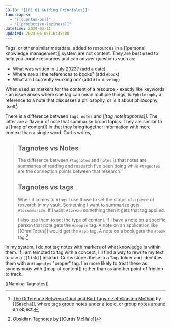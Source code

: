 ```yaml
---
JD-ID: "[[01.01 Guiding Principles]]"
landscapes:
  - "[[quantum-os]]"
  - "[[productive-laziness]]"
datetime: 2024-03-11
updated: 2024-06-06T16:35:00
---
```

Tags, or other similar metadata, added to resources in a [[personal knowledge management]] system are not content. They are best used to help you curate resources and can answer questions such as:

- What was written in July 2023? (add a date)
- Where are all the references to books? (add `#book`)
- What am I currently working on? (add `#to-develop`)

When used as markers for the content of a resource - exactly like keywords - an issue arises where one tag can mean multiple things. Is `#philosophy` a reference to a note that discusses a philosophy, or is it about philosophy itself[^1].

There is a difference between `tags`, `notes` and *[[tag note|tagnotes]]*. The latter are a flavour of note that summarise broad topics. They are similar to a [[map of content]] in that they bring together information with more context than a single word. Curtis writes,

> ## Tagnotes vs Notes
> The difference between `#tagnotes` and `notes` is that notes are summaries of reading and research I’ve been doing while `#tagnotes` are the connection points between that research.
>  
>  ## Tagnotes vs tags
>  When it comes to `#tags` I use those to set the status of a piece of research in my vault. Something I want to summarize gets `#tosummarize`. If I want `#toread` something then it gets that tag applied.
>  
>  I also use them to set the type of content. If I have a note on a specific person that note gets the `#people` tag. A note on an application like [[OmniFocus]] would get the `#app` tag. A note on a book gets the `#book` tag.[^2]

In my system, I do not tag notes with markers of what knowledge is within them. If I am tempted to tag with a concept, I'll find a way to rewrite my text to use a `[[link]]` instead. Curtis stores these in a `Tags` folder and identifies them with a `#tagnotes` "proper" tag. I'm more likely to treat these as synonymous with [[map of content]] rather than as another point of friction to track.

[[Naming Tagnotes]]

[^1]: [The Difference Between Good and Bad Tags • Zettelkasten Method](https://zettelkasten.de/posts/object-tags-vs-topic-tags/) by [[Sascha]], where tags group notes under a topic, or group notes around an object.
[^2]: [Obsidian Tagnotes](https://curtismchale.ca/2021/07/26/obsidian-tagnotes/) by [[Curtis McHale]] 